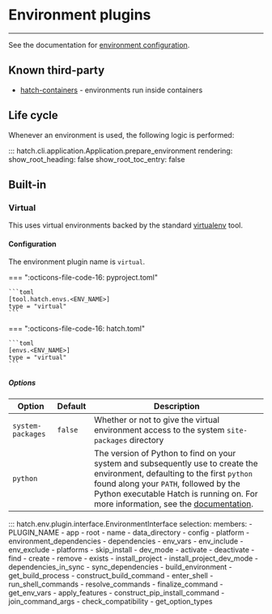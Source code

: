 # Environment plugins

-----

See the documentation for [environment configuration](../config/environment.md).

## Known third-party

- [hatch-containers](https://github.com/ofek/hatch-containers) - environments run inside containers

## Life cycle

Whenever an environment is used, the following logic is performed:

::: hatch.cli.application.Application.prepare_environment
    rendering:
      show_root_heading: false
      show_root_toc_entry: false

## Built-in

### Virtual

This uses virtual environments backed by the standard [virtualenv](https://github.com/pypa/virtualenv) tool.

#### Configuration

The environment plugin name is `virtual`.

=== ":octicons-file-code-16: pyproject.toml"

    ```toml
    [tool.hatch.envs.<ENV_NAME>]
    type = "virtual"
    ```

=== ":octicons-file-code-16: hatch.toml"

    ```toml
    [envs.<ENV_NAME>]
    type = "virtual"
    ```

##### Options

| Option | Default | Description |
| --- | --- | --- |
| `system-packages` | `false` | Whether or not to give the virtual environment access to the system `site-packages` directory |
| `python` | | The version of Python to find on your system and subsequently use to create the environment, defaulting to the first `python` found along your `PATH`, followed by the Python executable Hatch is running on. For more information, see the [documentation](https://virtualenv.pypa.io/en/latest/user_guide.html#python-discovery). |

::: hatch.env.plugin.interface.EnvironmentInterface
    selection:
      members:
      - PLUGIN_NAME
      - app
      - root
      - name
      - data_directory
      - config
      - platform
      - environment_dependencies
      - dependencies
      - env_vars
      - env_include
      - env_exclude
      - platforms
      - skip_install
      - dev_mode
      - activate
      - deactivate
      - find
      - create
      - remove
      - exists
      - install_project
      - install_project_dev_mode
      - dependencies_in_sync
      - sync_dependencies
      - build_environment
      - get_build_process
      - construct_build_command
      - enter_shell
      - run_shell_commands
      - resolve_commands
      - finalize_command
      - get_env_vars
      - apply_features
      - construct_pip_install_command
      - join_command_args
      - check_compatibility
      - get_option_types

